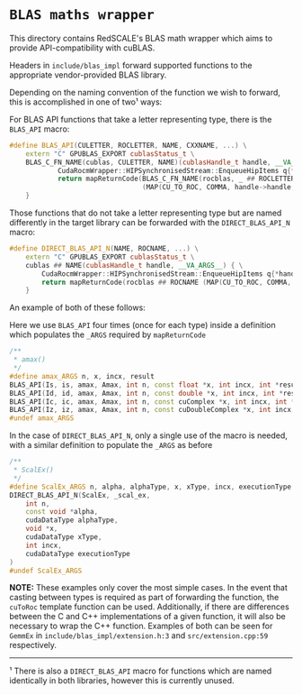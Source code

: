 # `BLAS maths wrapper`

This directory contains RedSCALE's BLAS math wrapper which aims to provide API-compatibility with cuBLAS.

Headers in `include/blas_impl` forward supported functions to the appropriate vendor-provided BLAS
library.

Depending on the naming convention of the function we wish to forward, this is accomplished in one of
two¹ ways:

For BLAS API functions that take a letter representing type, there is the `BLAS_API` macro:

```c++
#define BLAS_API(CULETTER, ROCLETTER, NAME, CXXNAME, ...) \
    extern "C" GPUBLAS_EXPORT cublasStatus_t \
    BLAS_C_FN_NAME(cublas, CULETTER, NAME)(cublasHandle_t handle, __VA_ARGS__) { \
            CudaRocmWrapper::HIPSynchronisedStream::EnqueueHipItems q{*handle->stream}; \
            return mapReturnCode(BLAS_C_FN_NAME(rocblas, _ ## ROCLETTER, NAME) \
                                 (MAP(CU_TO_ROC, COMMA, handle->handle, NAME ## _ARGS))); \
    }
```

Those functions that do not take a letter representing type but are named differently in the target
library can be forwarded with the `DIRECT_BLAS_API_N` macro:

```c++
#define DIRECT_BLAS_API_N(NAME, ROCNAME, ...) \
    extern "C" GPUBLAS_EXPORT cublasStatus_t \
    cublas ## NAME(cublasHandle_t handle, __VA_ARGS__) { \
        CudaRocmWrapper::HIPSynchronisedStream::EnqueueHipItems q{*handle->stream}; \
        return mapReturnCode(rocblas ## ROCNAME (MAP(CU_TO_ROC, COMMA, handle->handle, NAME ## _ARGS))); \
    }
```

An example of both of these follows:


Here we use `BLAS_API` four times (once for each type) inside a definition which populates the `_ARGS`
required by `mapReturnCode`

```c++
/**
 * amax()
 */
#define amax_ARGS n, x, incx, result
BLAS_API(Is, is, amax, Amax, int n, const float *x, int incx, int *result)
BLAS_API(Id, id, amax, Amax, int n, const double *x, int incx, int *result)
BLAS_API(Ic, ic, amax, Amax, int n, const cuComplex *x, int incx, int *result)
BLAS_API(Iz, iz, amax, Amax, int n, const cuDoubleComplex *x, int incx, int *result)
#undef amax_ARGS
```

In the case of `DIRECT_BLAS_API_N`, only a single use of the macro is needed, with a similar definition
to populate the `_ARGS` as before

```c++
/**
 * ScalEx()
 */
#define ScalEx_ARGS n, alpha, alphaType, x, xType, incx, executionType
DIRECT_BLAS_API_N(ScalEx, _scal_ex,
    int n,
    const void *alpha,
    cudaDataType alphaType,
    void *x,
    cudaDataType xType,
    int incx,
    cudaDataType executionType
)
#undef ScalEx_ARGS
```

**NOTE:** These examples only cover the most simple cases. In the event that casting between types is
required as part of forwarding the function, the `cuToRoc` template function can be used. Additionally,
if there are differences between the C and C++ implementations of a given function, it will also be
necessary to wrap the C++ function. Examples of both can be seen for `GemmEx` in
`include/blas_impl/extension.h:3` and `src/extension.cpp:59` respectively.

---

¹ There is also a `DIRECT_BLAS_API` macro for functions which are named identically in both libraries,
  however this is currently unused.
